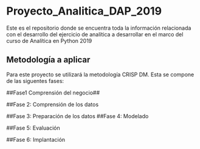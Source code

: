 # Proyecto_Analitica_DAP_2019
Este es el repositorio donde se encuentra toda la información relacionada con el desarrollo del ejercicio de analítica a desarrollar en el marco del curso de Analítica en Python 2019

## Metodología a aplicar
Para este proyecto se utilizará la metodología CRISP DM. Esta se compone de las siguentes fases:

##Fase1 Comprensión del negocio##


##Fase 2: Comprensión de los datos

##Fase 3: Preparación de los datos
##Fase 4: Modelado

##Fase 5: Evaluación

##Fase 6: Implantación

